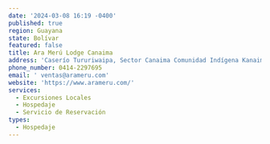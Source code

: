 ```yaml
---
date: '2024-03-08 16:19 -0400'
published: true
region: Guayana
state: Bolívar
featured: false
title: Ara Merú Lodge Canaima
address: 'Caserío Tururiwaipa, Sector Canaima Comunidad Indígena Kanaimo, 8001, Bolívar'
phone_number: 0414-2297695
email: ' ventas@arameru.com'
website: 'https://www.arameru.com/'
services:
  - Excursiones Locales
  - Hospedaje
  - Servicio de Reservación
types:
  - Hospedaje
---
```

